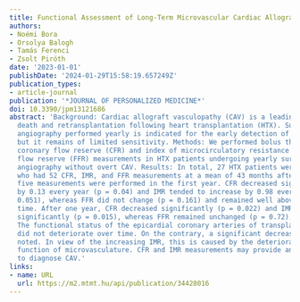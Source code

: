 ```yaml
---
title: Functional Assessment of Long-Term Microvascular Cardiac Allograft Vasculopathy
authors:
- Noémi Bora
- Orsolya Balogh
- Tamás Ferenci
- Zsolt Piróth
date: '2023-01-01'
publishDate: '2024-01-29T15:58:19.657249Z'
publication_types:
- article-journal
publication: '*JOURNAL OF PERSONALIZED MEDICINE*'
doi: 10.3390/jpm13121686
abstract: 'Background: Cardiac allograft vasculopathy (CAV) is a leading cause of
  death and retransplantation following heart transplantation (HTX). Surveillance
  angiography performed yearly is indicated for the early detection of the disease,
  but it remains of limited sensitivity. Methods: We performed bolus thermodilution-based
  coronary flow reserve (CFR) and index of microcirculatory resistance (IMR) and fractional
  flow reserve (FFR) measurements in HTX patients undergoing yearly surveillance coronary
  angiography without overt CAV. Results: In total, 27 HTX patients were included
  who had 52 CFR, IMR, and FFR measurements at a mean of 43 months after HTX. Only
  five measurements were performed in the first year. CFR decreased significantly
  by 0.13 every year (p = 0.04) and IMR tended to increase by 0.98 every year (p =
  0.051), whereas FFR did not change (p = 0.161) and remained well above 0.80 over
  time. After one year, CFR decreased significantly (p = 0.022) and IMR increased
  significantly (p = 0.015), whereas FFR remained unchanged (p = 0.72). Conclusions:
  The functional status of the epicardial coronary arteries of transplanted hearts
  did not deteriorate over time. On the contrary, a significant decrease in CFR was
  noted. In view of the increasing IMR, this is caused by the deterioration of the
  function of microvasculature. CFR and IMR measurements may provide an early opportunity
  to diagnose CAV.'
links:
- name: URL
  url: https://m2.mtmt.hu/api/publication/34428016
---
```

